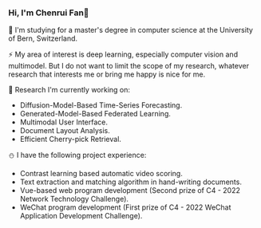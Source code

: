 ### Hi, I'm Chenrui Fan👋

🌱 I'm studying for a master's degree in computer science at the University of Bern, Switzerland.

⚡ My area of interest is deep learning, especially computer vision and multimodel. But I do not want to limit the scope of my research, whatever research that interests me or bring me happy is nice for me.

🔭 Research I'm currently working on:

- Diffusion-Model-Based Time-Series Forecasting.
- Generated-Model-Based Federated Learning.
- Multimodal User Interface.
- Document Layout Analysis.
- Efficient Cherry-pick Retrieval.

⛄️ I have the following project experience:

- Contrast learning based automatic video scoring.
- Text extraction and matching algorithm in hand-writing documents.
- Vue-based web program development (Second prize of C4 - 2022 Network Technology Challenge).
- WeChat program development (First prize of C4 - 2022 WeChat Application Development Challenge).